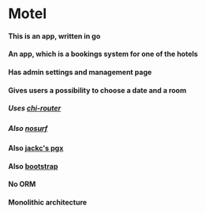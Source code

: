 # Motel

#### This is an app, written in go
#### An app, which is a bookings system for one of the hotels
#### Has admin settings and management page
#### Gives users a possibility to choose a date and a room
##### Uses [chi-router](https://github.com/go-chi/chi)
##### Also [nosurf](https://github.com/justinas/nosurf)
#### Also [jackc's pgx](github.com/jackc/pgx)
#### Also [bootstrap](https://getbootstrap.com/)
#### No ORM
#### Monolithic architecture